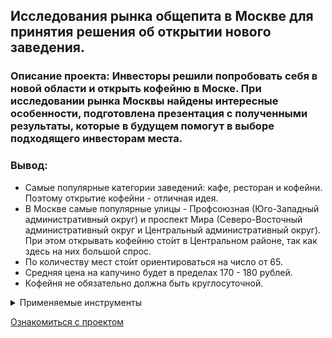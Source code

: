 ## Исследования рынка общепита в Москве для принятия решения об открытии нового заведения.
### Описание проекта: Инвесторы решили попробовать себя в новой области и открыть кофейню в Моске. При исследовании рынка Москвы найдены интересные особенности, подготовлена презентация с полученными результаты, которые в будущем помогут в выборе подходящего инвесторам места.


### Вывод:

- Самые популярные категории заведений: кафе, ресторан и кофейни. Поэтому открытие кофейни - отличная идея.
- В Москве самые популярные улицы - Профсоюзная (Юго-Западный административный округ) и проспект Мира (Северо-Восточный административный округ и Центральный административный округ). При этом открывать кофейню сто́ит в Центральном районе, так как здесь на них большой спрос.
- По количеству мест сто́ит ориентироваться на число от 65.
- Средняя цена на капучино будет в пределах 170 - 180 рублей.
- Кофейня не обязательно должна быть круглосуточной.

<details>
<summary>Применяемые инструменты</summary>

- Python;
- Pandas;
- Matplotlib;
- Seaborn;
- Plotly;
- визуализация данных.
</details>

[Ознакомиться с проектом](./moscow_places.ipynb)